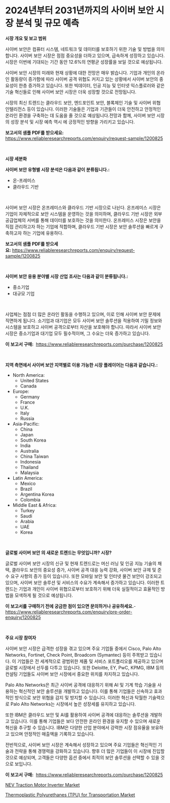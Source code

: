 <p><h1>2024년부터 2031년까지의 사이버 보안 시장 분석 및 규모 예측</h1></p><p><strong>시장 개요 및 보고 범위</strong></p>
<p><p>사이버 보안은 컴퓨터 시스템, 네트워크 및 데이터를 보호하기 위한 기술 및 방법을 의미합니다. 사이버 보안 시장은 점점 중요성을 더하고 있으며, 급속하게 성장하고 있습니다. 시장은 이번에 기대되는 기간 동안 12.6%의 연평균 성장률을 보일 것으로 예상됩니다.</p><p>사이버 보안 시장의 미래와 현재 상황에 대한 전망은 매우 밝습니다. 기업과 개인의 온라인 활동량이 증가함에 따라 사이버 공격 위협도 커지고 있는 상황에서 사이버 보안의 중요성이 한층 증가하고 있습니다. 또한 빅데이터, 인공 지능 및 인터넷 익스플로러와 같은 기술 혁신들로 인해 사이버 보안 시장은 더욱 성장할 것으로 전망됩니다.</p><p>시장의 최신 트렌드는 클라우드 보안, 엔드포인트 보안, 블록체인 기술 및 사이버 위협 인텔리전스 등이 있습니다. 이러한 기술들은 기업과 기관들이 더욱 안전하고 안정적인 온라인 환경을 구축하는 데 도움을 줄 것으로 예상됩니다.전망과 함께, 사이버 보안 시장의 성장 분석 및 시장 예측 역시 에 긍정적인 방향을 가리키고 있습니다.</p></p>
<p><strong>보고서의 샘플 PDF를 받으세요:</strong> <a href="https://www.reliableresearchreports.com/enquiry/request-sample/1200825">https://www.reliableresearchreports.com/enquiry/request-sample/1200825</a></p>
<p>&nbsp;</p>
<p><strong>시장 세분화</strong></p>
<p><strong>사이버 보안 유형별 시장 분석은 다음과 같이 분류됩니다.:</strong></p>
<p><ul><li>온-프레미스</li><li>클라우드 기반</li></ul></p>
<p>&nbsp;</p>
<p><p>사이버 보안 시장은 온프레미스와 클라우드 기반 시장으로 나뉜다. 온프레미스 시장은 기업이 자체적으로 보안 시스템을 운영하는 것을 의미하며, 클라우드 기반 시장은 외부 공급업체의 서버를 통해 데이터를 보호하는 것을 의미한다. 온프레미스 시장은 보안을 직접 관리하고자 하는 기업에 적합하며, 클라우드 기반 시장은 보안 솔루션을 빠르게 구축하고자 하는 기업에 유용하다.</p></p>
<p><strong>보고서의 샘플 PDF를 받으세요:</strong>&nbsp;<a href="https://www.reliableresearchreports.com/enquiry/request-sample/1200825">https://www.reliableresearchreports.com/enquiry/request-sample/1200825</a></p>
<p>&nbsp;</p>
<p><strong> 사이버 보안 응용 분야별 시장 산업 조사는 다음과 같이 분류됩니다.:</strong></p>
<p><ul><li>중소기업</li><li>대규모 기업</li></ul></p>
<p>&nbsp;</p>
<p><p>사업체는 점점 더 많은 온라인 활동을 수행하고 있으며, 이로 인해 사이버 보안 문제에 직면하게 됩니다. 소기업과 대기업은 모두 사이버 보안 솔루션을 적용하여 기밀 정보와 시스템을 보호하고 사이버 공격으로부터 자산을 보호해야 합니다. 따라서 사이버 보안 시장은 중소기업과 대기업 모두 필수적이며, 그 수요는 더욱 증가하고 있습니다.</p></p>
<p><strong>이 보고서 구매:</strong>&nbsp; <a href="https://www.reliableresearchreports.com/purchase/1200825">https://www.reliableresearchreports.com/purchase/1200825</a></p>
<p>&nbsp;</p>
<p><strong>지역 측면에서 사이버 보안 지역별로 이용 가능한 시장 플레이어는 다음과 같습니다.:</strong></p>
<p><ul>
    <li>
        North America:
        <ul>
            <li>United States</li>
            <li>Canada</li>
        </ul>
    </li>
    <li>
        Europe:
        <ul>
            <li>Germany</li>
            <li>France</li>
            <li>U.K.</li>
            <li>Italy</li>
            <li>Russia</li>
        </ul>
    </li>
    <li>
        Asia-Pacific:
        <ul>
            <li>China</li>
            <li>Japan</li>
            <li>South Korea</li>
            <li>India</li>
            <li>Australia</li>
            <li>China Taiwan</li>
            <li>Indonesia</li>
            <li>Thailand</li>
            <li>Malaysia</li>
        </ul>
    </li>
    <li>
        Latin America:
        <ul>
            <li>Mexico</li>
            <li>Brazil</li>
            <li>Argentina Korea</li>
            <li>Colombia</li>
        </ul>
    </li>
    <li>
        Middle East & Africa:
        <ul>
            <li>Turkey</li>
            <li>Saudi</li>
            <li>Arabia</li>
            <li>UAE</li>
            <li>Korea</li>
        </ul>
    </li>
    </ul></p>
<p>&nbsp;</p>
<p><strong>글로벌 사이버 보안 의 새로운 트렌드는 무엇입니까? 시장?</strong></p>
<p><p>글로벌 사이버 보안 시장의 신규 및 현재 트렌드로는 머신 러닝 및 인공 지능 기술의 채택, 클라우드 보안의 중요성 증가, 사이버 공격 대응 능력 강화, 사이버 보안 규제 및 준수 요구 사항의 증가 등이 있습니다. 또한 모바일 보안 및 인터넷 물건 보안이 강조되고 있으며, 사이버 보안 솔루션 및 서비스의 수요가 계속해서 증가하고 있습니다. 이러한 트렌드는 기업과 개인이 사이버 위협으로부터 보호하기 위해 더욱 실질적이고 효율적인 방법을 모색하게 될 것으로 예상됩니다.</p></p>
<p><strong>이 보고서를 구매하기 전에 궁금한 점이 있으면 문의하거나 공유하세요.</strong>- <a href="https://www.reliableresearchreports.com/enquiry/pre-order-enquiry/1200825">https://www.reliableresearchreports.com/enquiry/pre-order-enquiry/1200825</a></p>
<p>&nbsp;</p>
<p><strong>주요 시장 참여자</strong></p>
<p><p>사이버 보안 시장은 급격한 성장을 겪고 있으며 주요 기업들 중에서 Cisco, Palo Alto Networks, Fortinet, Check Point, Broadcom (Symantec) 등이 주목받고 있습니다. 이 기업들은 전 세계적으로 광범위한 제품 및 서비스 포트폴리오를 제공하고 있으며 글로벌 시장에서 선두를 다투고 있습니다. 또한 Deloitte, EY, PwC, KPMG, IBM 등의 컨설팅 기업들도 사이버 보안 시장에서 중요한 위치를 차지하고 있습니다.</p><p>Palo Alto Networks은 최근 사이버 공격에 대응하기 위해 AI 및 기계 학습 기술을 사용하는 혁신적인 보안 솔루션을 개발하고 있습니다. 이를 통해 기업들은 신속하고 효과적인 방식으로 보안 위협을 감지 및 방지할 수 있습니다. 이러한 혁신과 탁월한 기술력으로 Palo Alto Networks는 시장에서 높은 성장세를 유지하고 있습니다.</p><p>또한 IBM은 클라우드 보안 및 AI를 활용하여 사이버 공격에 대응하는 솔루션을 개발하고 있습니다. 이를 통해 기업들은 보다 안전한 온라인 환경을 유지할 수 있으며 새로운 혁신을 추구할 수 있습니다. IBM은 다양한 산업 분야에서 강력한 시장 점유율을 보유하고 있으며 안정적인 매출액을 기록하고 있습니다.</p><p>전반적으로, 사이버 보안 시장은 계속해서 성장하고 있으며 주요 기업들은 혁신적인 기술과 전략을 통해 경쟁력을 강화하고 있습니다. 향후 더 많은 기업들이 이 시장에 진입할 것으로 예상되며, 고객들은 다양한 옵션 중에서 최적의 보안 솔루션을 선택할 수 있을 것으로 보입니다.</p></p>
<p><strong>이 보고서 구매:</strong>&nbsp;&nbsp;<a href="https://www.reliableresearchreports.com/purchase/1200825">https://www.reliableresearchreports.com/purchase/1200825</a></p>
<p><p><a href="https://military-diascia-e68.notion.site/NEV-Traction-Motor-Inverter-Market-Share-Market-New-Trends-Analysis-Report-By-Type-By-Application-9d42fd7162644a0fa8e762edb8b3b02e">NEV Traction Motor Inverter Market</a></p><p><a href="https://github.com/edytherolanlouisejk1miz0wig/Market-Research-Report-List-1/blob/main/thermoplastic-polyurethanes-tpu-for-transportation-market.md">Thermoplastic Polyurethanes (TPU) for Transportation Market</a></p></p>
